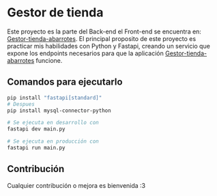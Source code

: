 # Gestor de tienda
Este proyecto es la parte del Back-end el Front-end se encuentra en: [Gestor-tienda-abarrotes](https://github.com/Irineo-1/Gestor-tienda-abarrotes).
El principal proposito de este proyecto es practicar mis habilidades con Python y Fastapi, creando un servicio que expone los endpoints necesarios para que la aplicación [Gestor-tienda-abarrotes](https://github.com/Irineo-1/Gestor-tienda-abarrotes) funcione.

## Comandos para ejecutarlo
```bash
pip install "fastapi[standard]"
# Despues
pip install mysql-connector-python

# Se ejecuta en desarrollo con
fastapi dev main.py

# Se ejecuta en producción con
fastapi run main.py
```

## Contribución
Cualquier contribución o mejora es bienvenida :3